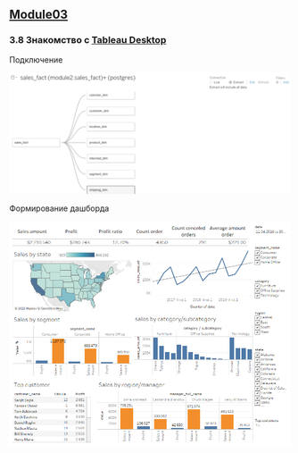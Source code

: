 ## [Module03](https://github.com/Data-Learn/data-engineering/blob/master/DE-101%20Modules/Module03/DE%20-%20101%20Module03.md)
### 3.8 Знакомство с [Tableau Desktop](https://www.tableau.com/products/desktop)

Подключение

![connection_table](https://github.com/Mbandrovskiy/Data-Learn/blob/6249d44d50486ea40053d1fdbc4b199ef6e5303d/DE%20-%20101%20Modules/Module03/connection_table.png)

Формирование дашборда

![Dashboard](https://github.com/Mbandrovskiy/Data-Learn/blob/6249d44d50486ea40053d1fdbc4b199ef6e5303d/DE%20-%20101%20Modules/Module03/Dashboard%201.png)
